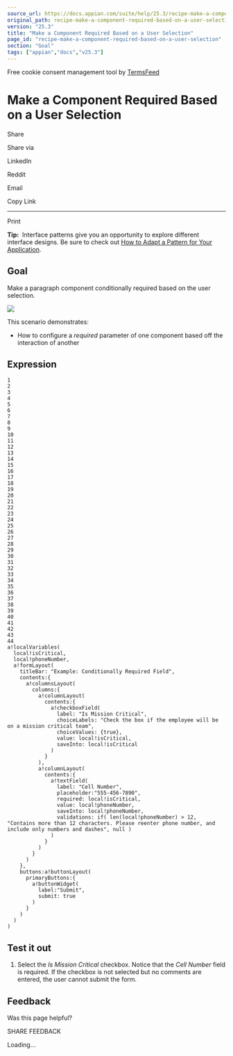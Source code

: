 ```yaml
---
source_url: https://docs.appian.com/suite/help/25.3/recipe-make-a-component-required-based-on-a-user-selection.html
original_path: recipe-make-a-component-required-based-on-a-user-selection.html
version: "25.3"
title: "Make a Component Required Based on a User Selection"
page_id: "recipe-make-a-component-required-based-on-a-user-selection"
section: "Goal"
tags: ["appian","docs","v25.3"]
---
```



Free cookie consent management tool by [TermsFeed](https://www.termsfeed.com/)

# Make a Component Required Based on a User Selection

Share

Share via

LinkedIn

Reddit

Email

Copy Link

* * *

Print

**Tip:**  Interface patterns give you an opportunity to explore different interface designs. Be sure to check out [How to Adapt a Pattern for Your Application](Adapt_a_SAIL_Recipe_to_Work_with_My_Applications.html).

## Goal

Make a paragraph component conditionally required based on the user selection.

![](images/SAIL_Recipe_Make_Component_Conditionally_Required.png)

This scenario demonstrates:

-   How to configure a _required_ parameter of one component based off the interaction of another

## Expression

```
1
2
3
4
5
6
7
8
9
10
11
12
13
14
15
16
17
18
19
20
21
22
23
24
25
26
27
28
29
30
31
32
33
34
35
36
37
38
39
40
41
42
43
44
a!localVariables(
  local!isCritical,
  local!phoneNumber,
  a!formLayout(
    titleBar: "Example: Conditionally Required Field",
    contents:{
      a!columnsLayout(
        columns:{
          a!columnLayout(
            contents:{
              a!checkboxField(
                label: "Is Mission Critical",
                choiceLabels: "Check the box if the employee will be on a mission critical team",
                choiceValues: {true},
                value: local!isCritical,
                saveInto: local!isCritical
              )
            }
          ),
          a!columnLayout(
            contents:{
              a!textField(
                label: "Cell Number",
                placeholder:"555-456-7890",
                required: local!isCritical,
                value: local!phoneNumber,
                saveInto: local!phoneNumber,
                validations: if( len(local!phoneNumber) > 12, "Contains more than 12 characters. Please reenter phone number, and include only numbers and dashes", null )
              )
            }
          )
        }
      )
    },
    buttons:a!buttonLayout(
      primaryButtons:{
        a!buttonWidget(
          label:"Submit",
          submit: true
        )
      }
    )
  )
)
```

## Test it out

1.  Select the _Is Mission Critical_ checkbox. Notice that the _Cell Number_ field is required. If the checkbox is not selected but no comments are entered, the user cannot submit the form.

## Feedback

Was this page helpful?

SHARE FEEDBACK

Loading...